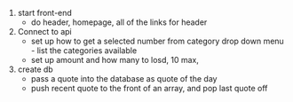 1. start front-end
   - do header, homepage, all of the links for header
2. Connect to api
   - set up how to get a selected number from category drop down menu - list the categories available
   - set up amount and how many to losd, 10 max,
3. create db
   - pass a quote into the database as quote of the day
   - push recent quote to the front of an array, and pop last quote off
